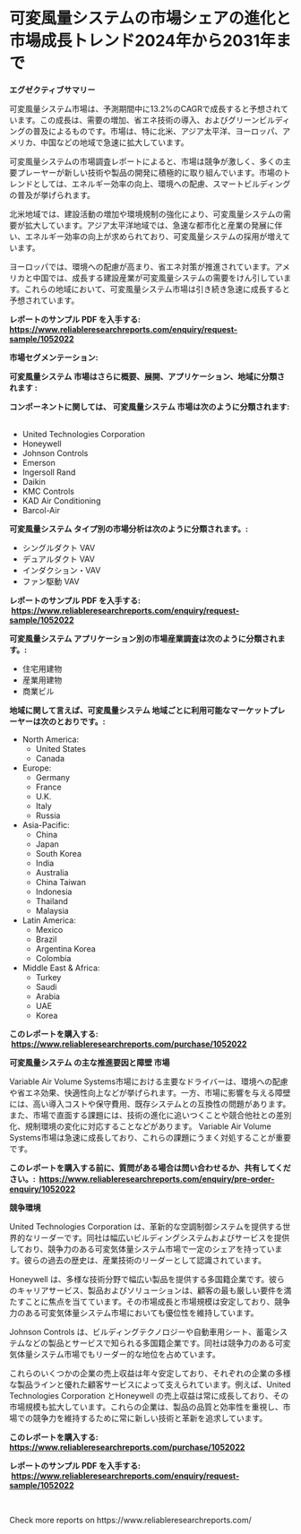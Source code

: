 <p><h1>可変風量システムの市場シェアの進化と市場成長トレンド2024年から2031年まで</h1></p><p><strong>エグゼクティブサマリー</strong></p>
<p><p>可変風量システム市場は、予測期間中に13.2%のCAGRで成長すると予想されています。この成長は、需要の増加、省エネ技術の導入、およびグリーンビルディングの普及によるものです。市場は、特に北米、アジア太平洋、ヨーロッパ、アメリカ、中国などの地域で急速に拡大しています。</p><p>可変風量システムの市場調査レポートによると、市場は競争が激しく、多くの主要プレーヤーが新しい技術や製品の開発に積極的に取り組んでいます。市場のトレンドとしては、エネルギー効率の向上、環境への配慮、スマートビルディングの普及が挙げられます。</p><p>北米地域では、建設活動の増加や環境規制の強化により、可変風量システムの需要が拡大しています。アジア太平洋地域では、急速な都市化と産業の発展に伴い、エネルギー効率の向上が求められており、可変風量システムの採用が増えています。</p><p>ヨーロッパでは、環境への配慮が高まり、省エネ対策が推進されています。アメリカと中国では、成長する建設産業が可変風量システムの需要をけん引しています。これらの地域において、可変風量システム市場は引き続き急速に成長すると予想されています。</p></p>
<p><strong>レポートのサンプル PDF を入手する: <a href="https://www.reliableresearchreports.com/enquiry/request-sample/1052022">https://www.reliableresearchreports.com/enquiry/request-sample/1052022</a></strong></p>
<p><strong>市場セグメンテーション:</strong></p>
<p><strong> 可変風量システム 市場はさらに概要、展開、アプリケーション、地域に分類されます :</strong></p>
<p><strong>コンポーネントに関しては、 可変風量システム 市場は次のように分類されます: &nbsp;</strong></p>
<p><ul><li>United Technologies Corporation</li><li>Honeywell</li><li>Johnson Controls</li><li>Emerson</li><li>Ingersoll Rand</li><li>Daikin</li><li>KMC Controls</li><li>KAD Air Conditioning</li><li>Barcol-Air</li></ul></p>
<p><strong> 可変風量システム タイプ別の市場分析は次のように分類されます。:</strong></p>
<p><ul><li>シングルダクト VAV</li><li>デュアルダクト VAV</li><li>インダクション・VAV</li><li>ファン駆動 VAV</li></ul></p>
<p><strong>レポートのサンプル PDF を入手する: &nbsp;<a href="https://www.reliableresearchreports.com/enquiry/request-sample/1052022">https://www.reliableresearchreports.com/enquiry/request-sample/1052022</a></strong></p>
<p><strong> 可変風量システム アプリケーション別の市場産業調査は次のように分類されます。:</strong></p>
<p><ul><li>住宅用建物</li><li>産業用建物</li><li>商業ビル</li></ul></p>
<p><strong>地域に関して言えば、可変風量システム 地域ごとに利用可能なマーケットプレーヤーは次のとおりです。:</strong></p>
<p><ul>
    <li>
        North America:
        <ul>
            <li>United States</li>
            <li>Canada</li>
        </ul>
    </li>
    <li>
        Europe:
        <ul>
            <li>Germany</li>
            <li>France</li>
            <li>U.K.</li>
            <li>Italy</li>
            <li>Russia</li>
        </ul>
    </li>
    <li>
        Asia-Pacific:
        <ul>
            <li>China</li>
            <li>Japan</li>
            <li>South Korea</li>
            <li>India</li>
            <li>Australia</li>
            <li>China Taiwan</li>
            <li>Indonesia</li>
            <li>Thailand</li>
            <li>Malaysia</li>
        </ul>
    </li>
    <li>
        Latin America:
        <ul>
            <li>Mexico</li>
            <li>Brazil</li>
            <li>Argentina Korea</li>
            <li>Colombia</li>
        </ul>
    </li>
    <li>
        Middle East & Africa:
        <ul>
            <li>Turkey</li>
            <li>Saudi</li>
            <li>Arabia</li>
            <li>UAE</li>
            <li>Korea</li>
        </ul>
    </li>
    </ul></p>
<p><strong>このレポートを購入する: &nbsp;<a href="https://www.reliableresearchreports.com/purchase/1052022">https://www.reliableresearchreports.com/purchase/1052022</a></strong></p>
<p><strong>可変風量システム の主な推進要因と障壁 市場</strong></p>
<p><p>Variable Air Volume Systems市場における主要なドライバーは、環境への配慮や省エネ効果、快適性向上などが挙げられます。一方、市場に影響を与える障壁には、高い導入コストや保守費用、既存システムとの互換性の問題があります。また、市場で直面する課題には、技術の進化に追いつくことや競合他社との差別化、規制環境の変化に対応することなどがあります。 Variable Air Volume Systems市場は急速に成長しており、これらの課題にうまく対処することが重要です。</p></p>
<p><strong>このレポートを購入する前に、質問がある場合は問い合わせるか、共有してください。:&nbsp; <a href="https://www.reliableresearchreports.com/enquiry/pre-order-enquiry/1052022">https://www.reliableresearchreports.com/enquiry/pre-order-enquiry/1052022</a></strong></p>
<p><strong>競争環境</strong></p>
<p><p>United Technologies Corporation は、革新的な空調制御システムを提供する世界的なリーダーです。同社は幅広いビルディングシステムおよびサービスを提供しており、競争力のある可変気体量システム市場で一定のシェアを持っています。彼らの過去の歴史は、産業技術のリーダーとして認識されています。</p><p>Honeywell は、多様な技術分野で幅広い製品を提供する多国籍企業です。彼らのキャリアサービス、製品およびソリューションは、顧客の最も厳しい要件を満たすことに焦点を当てています。その市場成長と市場規模は安定しており、競争力のある可変気体量システム市場においても優位性を維持しています。</p><p>Johnson Controls は、ビルディングテクノロジーや自動車用シート、蓄電システムなどの製品とサービスで知られる多国籍企業です。同社は競争力のある可変気体量システム市場でもリーダー的な地位を占めています。</p><p>これらのいくつかの企業の売上収益は年々安定しており、それぞれの企業の多様な製品ラインと優れた顧客サービスによって支えられています。例えば、United Technologies Corporation とHoneywell の売上収益は常に成長しており、その市場規模も拡大しています。これらの企業は、製品の品質と効率性を重視し、市場での競争力を維持するために常に新しい技術と革新を追求しています。</p></p>
<p><strong>このレポートを購入する: &nbsp; <a href="https://www.reliableresearchreports.com/purchase/1052022">https://www.reliableresearchreports.com/purchase/1052022</a></strong></p>
<p><strong>レポートのサンプル PDF を入手する: &nbsp;<a href="https://www.reliableresearchreports.com/enquiry/request-sample/1052022">https://www.reliableresearchreports.com/enquiry/request-sample/1052022</a></strong><strong></strong></p>
<p>&nbsp;</p>
<p>Check more reports on https://www.reliableresearchreports.com/</p>